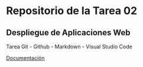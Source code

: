 # Repositorio de la Tarea 02
## Despliegue de Aplicaciones Web

Tarea Git - Github - Markdown - Visual Studio Code

[Documentación](Documentacion.md)
